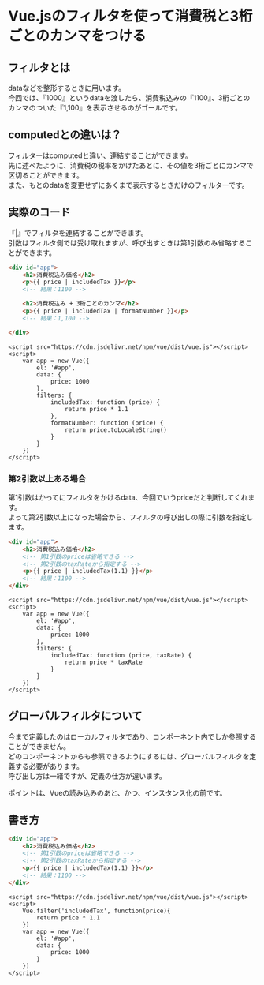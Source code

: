 # Vue.jsのフィルタを使って消費税と3桁ごとのカンマをつける  

## フィルタとは  
dataなどを整形するときに用います。  
今回では、『1000』というdataを渡したら、消費税込みの『1100』、3桁ごとのカンマのついた『1,100』を表示させるのがゴールです。  

## computedとの違いは？  
フィルターはcomputedと違い、連結することができます。  
先に述べたように、消費税の税率をかけたあとに、その値を3桁ごとにカンマで区切ることができます。  
また、もとのdataを変更せずにあくまで表示するときだけのフィルターです。  

## 実際のコード  
『|』でフィルタを連結することができます。  
引数はフィルタ側では受け取れますが、呼び出すときは第1引数のみ省略することができます。  

```html
<div id="app">
    <h2>消費税込み価格</h2>
    <p>{{ price | includedTax }}</p>
    <!-- 結果：1100 -->

    <h2>消費税込み + 3桁ごとのカンマ</h2>
    <p>{{ price | includedTax | formatNumber }}</p>
    <!-- 結果：1,100 -->

</div>
```
```vue
<script src="https://cdn.jsdelivr.net/npm/vue/dist/vue.js"></script>
<script>
    var app = new Vue({
        el: '#app',
        data: {
            price: 1000
        },
        filters: {
            includedTax: function (price) {
                return price * 1.1
            },
            formatNumber: function (price) {
                return price.toLocaleString()
            }
        }
    })
</script>
```

### 第2引数以上ある場合  
第1引数はかってにフィルタをかけるdata、今回でいうpriceだと判断してくれます。  
よって第2引数以上になった場合から、フィルタの呼び出しの際に引数を指定します。  

```html
<div id="app">
    <h2>消費税込み価格</h2>
    <!-- 第1引数のpriceは省略できる -->
    <!-- 第2引数のtaxRateから指定する -->
    <p>{{ price | includedTax(1.1) }}</p>
    <!-- 結果：1100 -->
</div>
```
```vue
<script src="https://cdn.jsdelivr.net/npm/vue/dist/vue.js"></script>
<script>
    var app = new Vue({
        el: '#app',
        data: {
            price: 1000
        },
        filters: {
            includedTax: function (price, taxRate) {
                return price * taxRate
            }
        }
    })
</script>
```

## グローバルフィルタについて  
今まで定義したのはローカルフィルタであり、コンポーネント内でしか参照することができません。  
どのコンポーネントからも参照できるようにするには、グローバルフィルタを定義する必要があります。  
呼び出し方は一緒ですが、定義の仕方が違います。  

ポイントは、Vueの読み込みのあと、かつ、インスタンス化の前です。  

## 書き方  
```html
<div id="app">
    <h2>消費税込み価格</h2>
    <!-- 第1引数のpriceは省略できる -->
    <!-- 第2引数のtaxRateから指定する -->
    <p>{{ price | includedTax(1.1) }}</p>
    <!-- 結果：1100 -->
</div>
```
```vue
<script src="https://cdn.jsdelivr.net/npm/vue/dist/vue.js"></script>
<script>
    Vue.filter('includedTax', function(price){
        return price * 1.1
    })
    var app = new Vue({
        el: '#app',
        data: {
            price: 1000
        }
    })
</script>
```